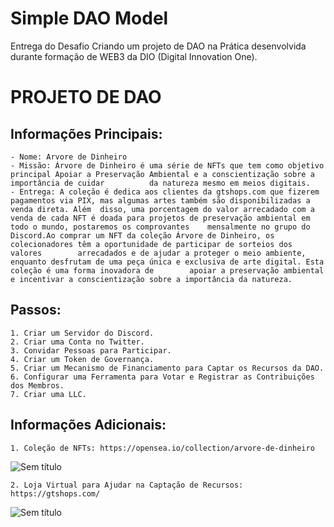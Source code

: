 # Simple DAO Model
Entrega do Desafio Criando um projeto de DAO na Prática desenvolvida durante formação de WEB3 da DIO (Digital Innovation One).

# PROJETO DE DAO
 ## Informações Principais:
    - Nome: Arvore de Dinheiro
    - Missão: Árvore de Dinheiro é uma série de NFTs que tem como objetivo principal Apoiar a Preservação Ambiental e a conscientização sobre a importância de cuidar          da natureza mesmo em meios digitais.
    - Entrega: A coleção é dedica aos clientes da gtshops.com que fizerem pagamentos via PIX, mas algumas artes também são disponibilizadas a venda direta. Além  disso, uma porcentagem do valor arrecadado com a venda de cada NFT é doada para projetos de preservação ambiental em todo o mundo, postaremos os comprovantes    mensalmente no grupo do Discord.Ao comprar um NFT da coleção Árvore de Dinheiro, os colecionadores têm a oportunidade de participar de sorteios dos valores        arrecadados e de ajudar a proteger o meio ambiente, enquanto desfrutam de uma peça única e exclusiva de arte digital. Esta coleção é uma forma inovadora de        apoiar a preservação ambiental e incentivar a conscientização sobre a importância da natureza.
    
 ## Passos:
    1. Criar um Servidor do Discord.
    2. Criar uma Conta no Twitter.
    3. Convidar Pessoas para Participar.
    4. Criar um Token de Governança.
    5. Criar um Mecanismo de Financiamento para Captar os Recursos da DAO.
    6. Configurar uma Ferramenta para Votar e Registrar as Contribuições dos Membros.
    7. Criar uma LLC.
    
 ## Informações Adicionais:
    1. Coleção de NFTs: https://opensea.io/collection/arvore-de-dinheiro
![Sem título](https://github.com/6uilhermeTeixeira/SimpleDAOModel/assets/58309213/ea22260e-3b2f-4e60-8eca-6e6c1e317701)

    2. Loja Virtual para Ajudar na Captação de Recursos: https://gtshops.com/
![Sem título](https://github.com/6uilhermeTeixeira/SimpleDAOModel/assets/58309213/ce426e72-a805-4fae-8b35-1d33d3aa9989)
